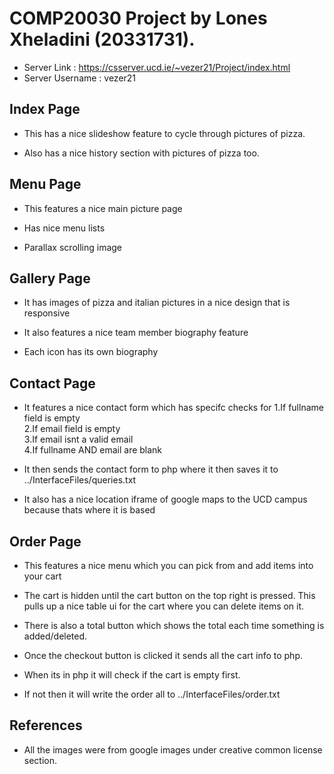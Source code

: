 # COMP20030 Project by Lones Xheladini (20331731).

* Server Link : https://csserver.ucd.ie/~vezer21/Project/index.html
* Server Username : vezer21



## Index Page
* This has a nice slideshow feature to cycle through pictures of pizza.

* Also has a nice history section with pictures of pizza too.

## Menu Page
* This features a nice main picture page

* Has nice menu lists

* Parallax scrolling image

## Gallery Page
* It has images of pizza and italian pictures in a nice design that is responsive

* It also features a nice team member biography feature

* Each icon has its own biography

## Contact Page
* It features a nice contact form which has specifc checks for
    1.If fullname field is empty\
    2.If email field is empty\
    3.If email isnt a valid email\
    4.If fullname AND email are blank

* It then sends the contact form to php where it then saves it to ../InterfaceFiles/queries.txt

* It also has a nice location iframe of google maps to the UCD campus because thats where it is based


## Order Page
* This features a nice menu which you can pick from and add items into your cart

* The cart is hidden until the cart button on the top right is pressed. This pulls up a nice table ui for the cart where you can delete items on it.


* There is also a total button which shows the total each time something is added/deleted.

* Once the checkout button is clicked it sends all the cart info to php.

* When its in php it will check if the cart is empty first.

* If not then it will write the order all to ../InterfaceFiles/order.txt






## References
* All the images were from google images under creative common license section.

